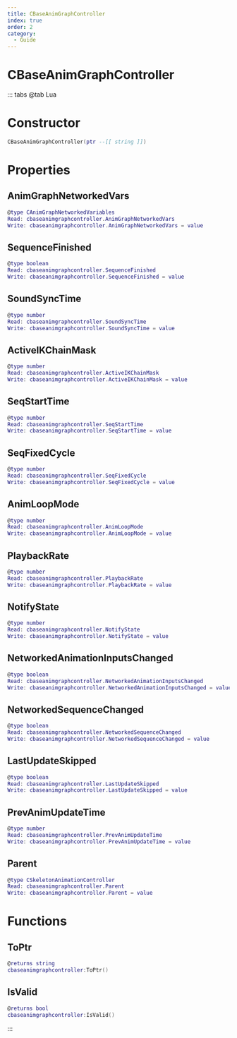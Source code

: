 ```yaml
---
title: CBaseAnimGraphController
index: true
order: 2
category:
  - Guide
---
```


# CBaseAnimGraphController

::: tabs
@tab Lua
# Constructor
```lua
CBaseAnimGraphController(ptr --[[ string ]])
```
# Properties
## AnimGraphNetworkedVars 
```lua
@type CAnimGraphNetworkedVariables
Read: cbaseanimgraphcontroller.AnimGraphNetworkedVars
Write: cbaseanimgraphcontroller.AnimGraphNetworkedVars = value
```
## SequenceFinished 
```lua
@type boolean
Read: cbaseanimgraphcontroller.SequenceFinished
Write: cbaseanimgraphcontroller.SequenceFinished = value
```
## SoundSyncTime 
```lua
@type number
Read: cbaseanimgraphcontroller.SoundSyncTime
Write: cbaseanimgraphcontroller.SoundSyncTime = value
```
## ActiveIKChainMask 
```lua
@type number
Read: cbaseanimgraphcontroller.ActiveIKChainMask
Write: cbaseanimgraphcontroller.ActiveIKChainMask = value
```
## SeqStartTime 
```lua
@type number
Read: cbaseanimgraphcontroller.SeqStartTime
Write: cbaseanimgraphcontroller.SeqStartTime = value
```
## SeqFixedCycle 
```lua
@type number
Read: cbaseanimgraphcontroller.SeqFixedCycle
Write: cbaseanimgraphcontroller.SeqFixedCycle = value
```
## AnimLoopMode 
```lua
@type number
Read: cbaseanimgraphcontroller.AnimLoopMode
Write: cbaseanimgraphcontroller.AnimLoopMode = value
```
## PlaybackRate 
```lua
@type number
Read: cbaseanimgraphcontroller.PlaybackRate
Write: cbaseanimgraphcontroller.PlaybackRate = value
```
## NotifyState 
```lua
@type number
Read: cbaseanimgraphcontroller.NotifyState
Write: cbaseanimgraphcontroller.NotifyState = value
```
## NetworkedAnimationInputsChanged 
```lua
@type boolean
Read: cbaseanimgraphcontroller.NetworkedAnimationInputsChanged
Write: cbaseanimgraphcontroller.NetworkedAnimationInputsChanged = value
```
## NetworkedSequenceChanged 
```lua
@type boolean
Read: cbaseanimgraphcontroller.NetworkedSequenceChanged
Write: cbaseanimgraphcontroller.NetworkedSequenceChanged = value
```
## LastUpdateSkipped 
```lua
@type boolean
Read: cbaseanimgraphcontroller.LastUpdateSkipped
Write: cbaseanimgraphcontroller.LastUpdateSkipped = value
```
## PrevAnimUpdateTime 
```lua
@type number
Read: cbaseanimgraphcontroller.PrevAnimUpdateTime
Write: cbaseanimgraphcontroller.PrevAnimUpdateTime = value
```
## Parent 
```lua
@type CSkeletonAnimationController
Read: cbaseanimgraphcontroller.Parent
Write: cbaseanimgraphcontroller.Parent = value
```
# Functions
## ToPtr
```lua
@returns string
cbaseanimgraphcontroller:ToPtr()
```
## IsValid
```lua
@returns bool
cbaseanimgraphcontroller:IsValid()
```

:::